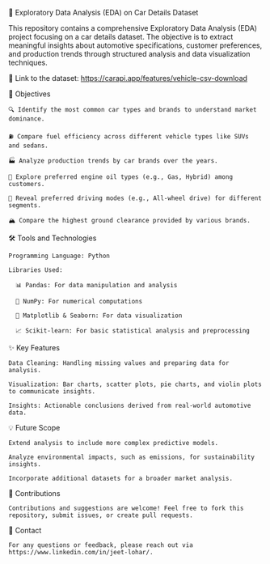 🚗 Exploratory Data Analysis (EDA) on Car Details Dataset

This repository contains a comprehensive Exploratory Data Analysis (EDA) project focusing on a car details dataset. The objective is to extract meaningful insights about automotive specifications, customer preferences, and production trends through structured analysis and data visualization techniques.

🔗 Link to the dataset: https://carapi.app/features/vehicle-csv-download

📌 Objectives

    🔍 Identify the most common car types and brands to understand market dominance.

    ⛽ Compare fuel efficiency across different vehicle types like SUVs and sedans.

    🏭 Analyze production trends by car brands over the years.

    🌟 Explore preferred engine oil types (e.g., Gas, Hybrid) among customers.

    🚗 Reveal preferred driving modes (e.g., All-wheel drive) for different segments.

    🏔️ Compare the highest ground clearance provided by various brands.

🛠️ Tools and Technologies

    Programming Language: Python

    Libraries Used:

      📊 Pandas: For data manipulation and analysis

      🧮 NumPy: For numerical computations

      🎨 Matplotlib & Seaborn: For data visualization

      📈 Scikit-learn: For basic statistical analysis and preprocessing

✨ Key Features

    Data Cleaning: Handling missing values and preparing data for analysis.

    Visualization: Bar charts, scatter plots, pie charts, and violin plots to communicate insights.

    Insights: Actionable conclusions derived from real-world automotive data.

💡 Future Scope

    Extend analysis to include more complex predictive models.

    Analyze environmental impacts, such as emissions, for sustainability insights.

    Incorporate additional datasets for a broader market analysis.

🤝 Contributions

    Contributions and suggestions are welcome! Feel free to fork this repository, submit issues, or create pull requests.

📧 Contact

    For any questions or feedback, please reach out via https://www.linkedin.com/in/jeet-lohar/.
